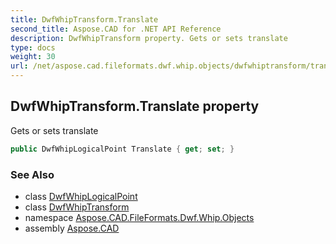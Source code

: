 ```yaml
---
title: DwfWhipTransform.Translate
second_title: Aspose.CAD for .NET API Reference
description: DwfWhipTransform property. Gets or sets translate
type: docs
weight: 30
url: /net/aspose.cad.fileformats.dwf.whip.objects/dwfwhiptransform/translate/
---
```

## DwfWhipTransform.Translate property

Gets or sets translate

```csharp
public DwfWhipLogicalPoint Translate { get; set; }
```

### See Also

* class [DwfWhipLogicalPoint](../../dwfwhiplogicalpoint/)
* class [DwfWhipTransform](../)
* namespace [Aspose.CAD.FileFormats.Dwf.Whip.Objects](../../dwfwhiptransform/)
* assembly [Aspose.CAD](../../../)


